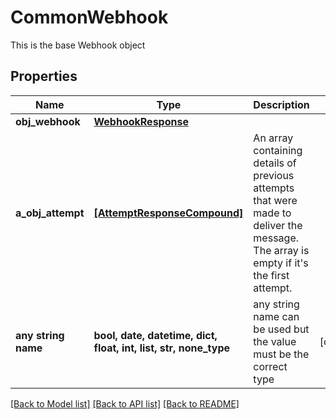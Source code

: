 # CommonWebhook

This is the base Webhook object

## Properties
Name | Type | Description | Notes
------------ | ------------- | ------------- | -------------
**obj_webhook** | [**WebhookResponse**](WebhookResponse.md) |  | 
**a_obj_attempt** | [**[AttemptResponseCompound]**](AttemptResponseCompound.md) | An array containing details of previous attempts that were made to deliver the message. The array is empty if it&#39;s the first attempt. | 
**any string name** | **bool, date, datetime, dict, float, int, list, str, none_type** | any string name can be used but the value must be the correct type | [optional]

[[Back to Model list]](../README.md#documentation-for-models) [[Back to API list]](../README.md#documentation-for-api-endpoints) [[Back to README]](../README.md)


